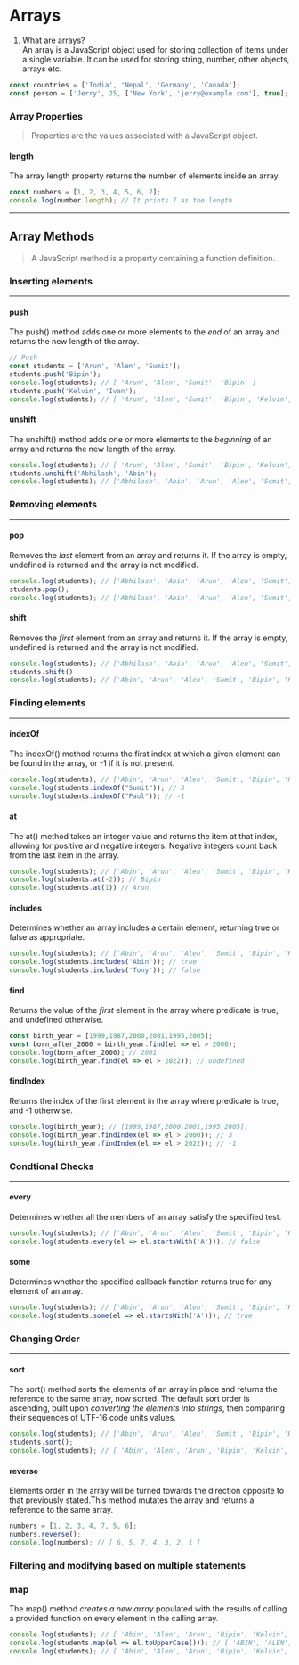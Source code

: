 # Arrays

1. What are arrays?  
An array is a JavaScript object used for storing collection of items under a single variable. It can be used for storing string, number, other objects, arrays etc.

```JavaScript
const countries = ['India', 'Nepal', 'Germany', 'Canada'];
const person = ['Jerry', 25, ['New York', 'jerry@example.com'], true];
```

### Array Properties
>Properties are the values associated with a JavaScript object.
#### length
The array length property returns the number of elements inside an array.
```JavaScript
const numbers = [1, 2, 3, 4, 5, 6, 7];
console.log(number.length); // It prints 7 as the length
```

---
## Array Methods
>A JavaScript method is a property containing a function definition.

### Inserting elements
---
#### push
The push() method adds one or more elements to the *end* of an array and returns the new length of the array. 
```JavaScript
// Push
const students = ['Arun', 'Alen', 'Sumit'];
students.push('Bipin'); 
console.log(students); // [ 'Arun', 'Alen', 'Sumit', 'Bipin' ]
students.push('Kelvin', 'Ivan');
console.log(students); // [ 'Arun', 'Alen', 'Sumit', 'Bipin', 'Kelvin', 'Ivan' ]
```

#### unshift  
The unshift() method adds one or more elements to the *beginning* of an array and returns the new length of the array. 
```JavaScript
console.log(students); // [ 'Arun', 'Alen', 'Sumit', 'Bipin', 'Kelvin', 'Ivan' ]
students.unshift('Abhilash', 'Abin');
console.log(students); // ['Abhilash', 'Abin', 'Arun', 'Alen', 'Sumit', 'Bipin', 'Kelvin', 'Ivan']
```

### Removing elements
---
#### pop
Removes the *last* element from an array and returns it. If the array is empty, undefined is returned and the array is not modified.
```JavaScript
console.log(students); // ['Abhilash', 'Abin', 'Arun', 'Alen', 'Sumit', 'Bipin', 'Kelvin', 'Ivan']
students.pop();
console.log(students); // ['Abhilash', 'Abin', 'Arun', 'Alen', 'Sumit', 'Bipin', 'Kelvin']
```

#### shift
Removes the *first* element from an array and returns it. If the array is empty, undefined is returned and the array is not modified.
```JavaScript
console.log(students); // ['Abhilash', 'Abin', 'Arun', 'Alen', 'Sumit', 'Bipin', 'Kelvin']
students.shift()
console.log(students); // ['Abin', 'Arun', 'Alen', 'Sumit', 'Bipin', 'Kelvin']
```

### Finding elements
---
#### indexOf
The indexOf() method returns the first index at which a given element can be found in the array, or -1 if it is not present. 
```JavaScript
console.log(students); // ['Abin', 'Arun', 'Alen', 'Sumit', 'Bipin', 'Kelvin']
console.log(students.indexOf("Sumit")); // 3
console.log(students.indexOf("Paul")); // -1
```
#### at
The at() method takes an integer value and returns the item at that index, allowing for positive and negative integers. Negative integers count back from the last item in the array.
```JavaScript
console.log(students); // ['Abin', 'Arun', 'Alen', 'Sumit', 'Bipin', 'Kelvin']
console.log(students.at(-2)); // Bipin
console.log(students.at(1)) // Arun
```

#### includes
Determines whether an array includes a certain element, returning true or false as appropriate.
```JavaScript
console.log(students); // ['Abin', 'Arun', 'Alen', 'Sumit', 'Bipin', 'Kelvin']
console.log(students.includes('Abin')); // true
console.log(students.includes('Tony')); // false
```

#### find
Returns the value of the *first* element in the array where predicate is true, and undefined otherwise.
```JavaScript
const birth_year = [1999,1987,2000,2001,1995,2005];
const born_after_2000 = birth_year.find(el => el > 2000);
console.log(born_after_2000); // 2001
console.log(birth_year.find(el => el > 2022)); // undefined
```

#### findIndex
Returns the index of the first element in the array where predicate is true, and -1 otherwise.
```JavaScript
console.log(birth_year); // [1999,1987,2000,2001,1995,2005];
console.log(birth_year.findIndex(el => el > 2000)); // 3
console.log(birth_year.findIndex(el => el > 2022)); // -1 
```

### Condtional Checks
---
#### every
Determines whether all the members of an array satisfy the specified test.
```JavaScript
console.log(students); // ['Abin', 'Arun', 'Alen', 'Sumit', 'Bipin', 'Kelvin']
console.log(students.every(el => el.startsWith('A'))); // false
```  
  
#### some
Determines whether the specified callback function returns true for any element of an array.
```JavaScript
console.log(students); // ['Abin', 'Arun', 'Alen', 'Sumit', 'Bipin', 'Kelvin']
console.log(students.some(el => el.startsWith('A'))); // true
```

### Changing Order
---
#### sort
The sort() method sorts the elements of an array in place and returns the reference to the same array, now sorted. The default sort order is ascending, built upon _converting the elements into strings_, then comparing their sequences of UTF-16 code units values.
```JavaScript
console.log(students); // ['Abin', 'Arun', 'Alen', 'Sumit', 'Bipin', 'Kelvin']
students.sort();
console.log(students); // [ 'Abin', 'Alen', 'Arun', 'Bipin', 'Kelvin', 'Sumit' ]
```

#### reverse
Elements order in the array will be turned towards the direction opposite to that previously stated.This method mutates the array and returns a reference to the same array.
```JavaScript
numbers = [1, 2, 3, 4, 7, 5, 6]; 
numbers.reverse();
console.log(numbers); // [ 6, 5, 7, 4, 3, 2, 1 ]
```

### Filtering and modifying based on multiple statements

### map
The map() method _creates a new array_ populated with the results of calling a provided function on every element in the calling array. 
```JavaScript
console.log(students); // [ 'Abin', 'Alen', 'Arun', 'Bipin', 'Kelvin', 'Sumit' ]
console.log(students.map(el => el.toUpperCase())); // [ 'ABIN', 'ALEN', 'ARUN', 'BIPIN', 'KELVIN', 'SUMIT' ]
console.log(students); // [ 'Abin', 'Alen', 'Arun', 'Bipin', 'Kelvin', 'Sumit' ]
```

